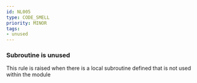 ```yaml
---
id: NL005
type: CODE_SMELL
priority: MINOR
tags:
- unused
---
```


### Subroutine is unused

This rule is raised when there is a local subroutine defined that is not used within the module

